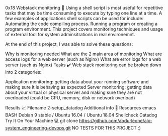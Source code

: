 0x18 Webstack monitoring 🔧
Using a shell script is most useful for repetitive tasks that may be time consuming to execute by typing one line at a time. A few examples of applications shell scripts can be used for include: Automating the code compiling process. Running a program or creating a program environment. This project covers monitoring techniques and usage of external tool for system adminsitrations in real environemnt.

At the end of this project, I was able to solve these questions:

Why is monitoring needed
What are the 2 main area of monitoring
What are access logs for a web server (such as Nginx)
What are error logs for a web server (such as Nginx)
Tasks ✔️
Web stack monitoring can be broken down into 2 categories:

Application monitoring: getting data about your running software and making sure it is behaving as expected Server monitoring: getting data about your virtual or physical server and making sure they are not overloaded (could be CPU, memory, disk or network overload)

Results 📈
Filename
2-setup_datadog
Additional info 🚧
Resources
emacs
BASH
Debian 9 stable / Ubuntu 16.04 / Ubuntu 18.04
Shellcheck
Datadog
Try It On Your Machine 💻
git clone https://github.com/abdurleone/alx-system_engineering-devops.git
NO TESTS FOR THIS PROJECT :)